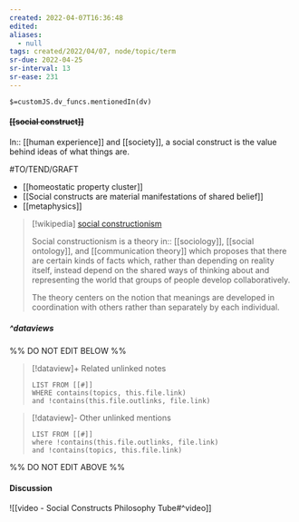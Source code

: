 ```yaml
---
created: 2022-04-07T16:36:48 
edited: 
aliases:
  - null
tags: created/2022/04/07, node/topic/term
sr-due: 2022-04-25
sr-interval: 13
sr-ease: 231
---
```

`$=customJS.dv_funcs.mentionedIn(dv)`

#### <s class="topic-title">[[social construct]]</s>

In:: [[human experience]] and [[society]],
a social construct is the value behind ideas of what things are.

#TO/TEND/GRAFT 
- [[homeostatic property cluster]]
- [[Social constructs are material manifestations of shared belief]]
- [[metaphysics]]

> [!wikipedia] [social constructionism](https://en.wikipedia.org/wiki/Social%20constructionism)
> 
> Social constructionism is a theory 
> in:: [[sociology]], [[social ontology]], and [[communication theory]] 
> which proposes that there are certain kinds of facts which, rather than depending on reality itself, instead depend on the shared ways of thinking about and representing the world that groups of people develop collaboratively. 
> 
> The theory centers on the notion that meanings are developed in coordination with others rather than separately by each individual. 
> 


##### ^dataviews

%% DO NOT EDIT BELOW %%
> [!dataview]+ Related unlinked notes
> ```dataview
> LIST FROM [[#]]
> WHERE contains(topics, this.file.link)
> and !contains(this.file.outlinks, file.link)
> ```
 
> [!dataview]- Other unlinked mentions
> ```dataview
> LIST FROM [[#]]
> where !contains(this.file.outlinks, file.link)
> and !contains(topics, this.file.link)
> ```

%% DO NOT EDIT ABOVE %%

#### Discussion

![[video - Social Constructs Philosophy Tube#^video]]